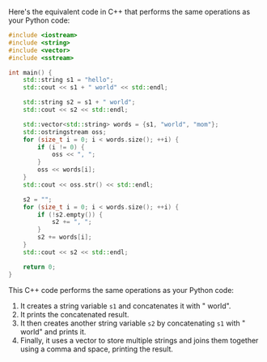  Here's the equivalent code in C++ that performs the same operations as your Python code:

```cpp
#include <iostream>
#include <string>
#include <vector>
#include <sstream>

int main() {
    std::string s1 = "hello";
    std::cout << s1 + " world" << std::endl;

    std::string s2 = s1 + " world";
    std::cout << s2 << std::endl;

    std::vector<std::string> words = {s1, "world", "mom"};
    std::ostringstream oss;
    for (size_t i = 0; i < words.size(); ++i) {
        if (i != 0) {
            oss << ", ";
        }
        oss << words[i];
    }
    std::cout << oss.str() << std::endl;

    s2 = "";
    for (size_t i = 0; i < words.size(); ++i) {
        if (!s2.empty()) {
            s2 += ", ";
        }
        s2 += words[i];
    }
    std::cout << s2 << std::endl;

    return 0;
}
```

This C++ code performs the same operations as your Python code:
1. It creates a string variable `s1` and concatenates it with " world".
2. It prints the concatenated result.
3. It then creates another string variable `s2` by concatenating `s1` with " world" and prints it.
4. Finally, it uses a vector to store multiple strings and joins them together using a comma and space, printing the result.

